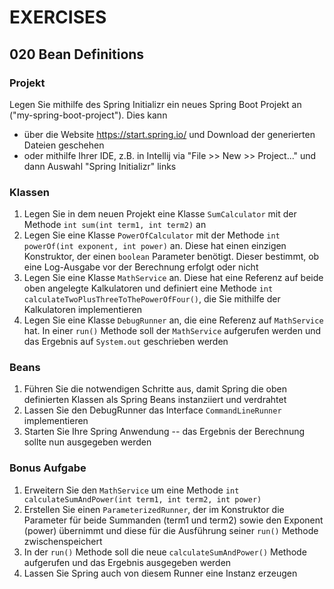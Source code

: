 # EXERCISES

## 020 Bean Definitions

### Projekt

Legen Sie mithilfe des Spring Initializr ein neues Spring Boot Projekt an ("my-spring-boot-project"). Dies kann

- über die Website https://start.spring.io/ und Download der generierten Dateien geschehen
- oder mithilfe Ihrer IDE, z.B. in Intellij via "File >> New >> Project..." und dann Auswahl "Spring Initializr" links

### Klassen

1. Legen Sie in dem neuen Projekt eine Klasse `SumCalculator` mit der Methode `int sum(int term1, int term2)` an
2. Legen Sie eine Klasse `PowerOfCalculator` mit der Methode `int powerOf(int exponent, int power)` an. Diese hat einen
   einzigen Konstruktor, der einen `boolean` Parameter benötigt. Dieser bestimmt, ob eine Log-Ausgabe vor der Berechnung
   erfolgt oder nicht
3. Legen Sie eine Klasse `MathService` an. Diese hat eine Referenz auf beide oben angelegte Kalkulatoren und
   definiert eine Methode `int calculateTwoPlusThreeToThePowerOfFour()`, die Sie mithilfe der Kalkulatoren
   implementieren
4. Legen Sie eine Klasse `DebugRunner` an, die eine Referenz auf `MathService` hat. In einer `run()` Methode soll
   der `MathService` aufgerufen werden und das Ergebnis auf `System.out` geschrieben werden

### Beans

1. Führen Sie die notwendigen Schritte aus, damit Spring die oben definierten Klassen als Spring Beans instanziiert
   und verdrahtet
2. Lassen Sie den DebugRunner das Interface `CommandLineRunner` implementieren
3. Starten Sie Ihre Spring Anwendung -- das Ergebnis der Berechnung sollte nun ausgegeben werden

### Bonus Aufgabe

1. Erweitern Sie den `MathService` um eine Methode `int calculateSumAndPower(int term1, int term2, int power)`
2. Erstellen Sie einen `ParameterizedRunner`, der im Konstruktor die
Parameter für beide Summanden (term1 und term2) sowie den Exponent (power)
übernimmt und diese für die Ausführung seiner `run()` Methode zwischenspeichert
3. In der `run()` Methode soll die neue `calculateSumAndPower()` Methode
aufgerufen und das Ergebnis ausgegeben werden
4. Lassen Sie Spring auch von diesem Runner eine Instanz erzeugen